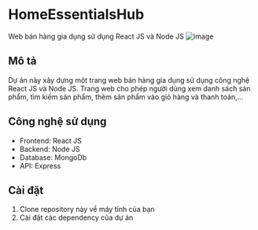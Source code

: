 # HomeEssentialsHub
Web bán hàng gia dụng sử dụng React JS và Node JS
![image](https://github.com/vovanhung-dev/HomeEssentialsHub/assets/67744712/ff0fe28f-bb0e-4cb1-a1e6-440395798bf3)

## Mô tả

Dự án này xây dựng một trang web bán hàng gia dụng sử dụng công nghệ React JS và Node JS. Trang web cho phép người dùng xem danh sách sản phẩm, tìm kiếm sản phẩm, thêm sản phẩm vào giỏ hàng và thanh toán,...

## Công nghệ sử dụng

* Frontend: React JS
* Backend: Node JS
* Database: MongoDb
* API: Express

## Cài đặt

1. Clone repository này về máy tính của bạn
2. Cài đặt các dependency của dự án
